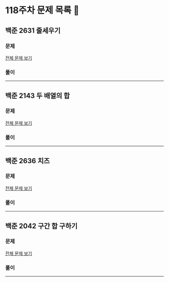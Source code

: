 # 118주차 문제 목록 📝

## 백준 2631 줄세우기

### 문제

[전체 문제 보기](https://www.acmicpc.net/problem/2631)    

### 풀이

___

## 백준 2143 두 배열의 합

### 문제

[전체 문제 보기](https://www.acmicpc.net/problem/2143)

### 풀이



___

## 백준 2636 치즈

### 문제

[전체 문제 보기](https://www.acmicpc.net/problem/2636)

### 풀이

___

## 백준 2042 구간 합 구하기

### 문제

[전체 문제 보기](https://www.acmicpc.net/problem/5557)

### 풀이

---
